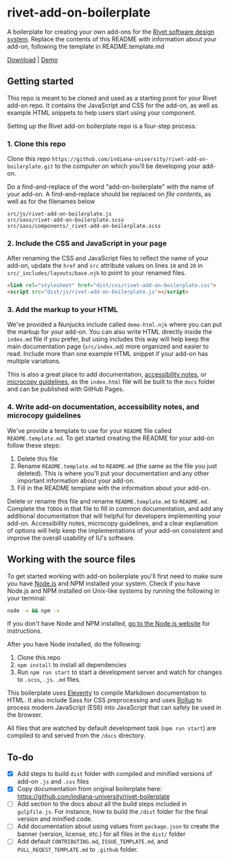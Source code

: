 # rivet-add-on-boilerplate
A boilerplate for creating your own add-ons for the [Rivet software design system](https://rivet.iu.edu/). Replace the contents of this README with information about your add-on, following the template in README.template.md

[Download](https://github.com/indiana-university/rivet-add-on-boilerplate/archive/master.zip) | [Demo](https://indiana-university.github.io/rivet-add-on-boilerplate/)

## Getting started
This repo is meant to be cloned and used as a starting point for your Rivet add-on repo. It contains the JavaScript and CSS for the add-on, as well as example HTML snippets to help users start using your component.

Setting up the Rivet add-on boilerplate repo is a four-step process:

### 1. Clone this repo
Clone this repo `https://github.com/indiana-university/rivet-add-on-boilerplate.git` to the computer on which you'll be developing your add-on.

Do a find-and-replace of the word "add-on-boilerplate" with the name of your add-on. A find-and-replace should be replaced on *file contents*, as well as for the filenames below

```
src/js/rivet-add-on-boilerplate.js
src/sass/rivet-add-on-boilerplate.scss
src/sass/components/_rivet-add-on-boilerplate.scss
```

### 2. Include the CSS and JavaScript in your page
After renaming the CSS and JavaScript files to reflect the name of your add-on, update the `href` and `src` attribute values on lines `10` and `20` in `src/_includes/layouts/base.njk` to point to your renamed files.

```html
<link rel="stylesheet" href="dist/css/rivet-add-on-boilerplate.css">
<script src="dist/js/rivet-add-on-boilerplate.js"></script>
```

### 3. Add the markup to your HTML
We've provided a Nunjucks include called `demo-html.njk` where you can put the markup for your add-on. You can also write HTML directly inside the `index.md` file if you prefer, but using includes this way will help keep the main documentation page (`src/index.md`) more organized and easier to read. Include more than one example HTML snippet if your add-on has multiple variations.

This is also a great place to add documentation, [accessibility notes](https://rivet.iu.edu/components/navigation/dropdown/#accessibility-notes), or [microcopy guidelines](https://rivet.iu.edu/content-guide/), as the `index.html` file will be built to the `docs` folder and can be published with GitHub Pages.

### 4. Write add-on documentation, accessibility notes, and microcopy guidelines
We've provide a template to use for your `README` file called `README.template.md`. To get started creating the README for your add-on follow these steps:

1. Delete this file
2. Rename `README.template.md` to `README.md` (the same as the file you just deleted). This is where you'll put your documentation and any other important information about your add-on.
3. Fill in the README template with the information about your add-on.

Delete or rename this file and rename `README.template.md` to `README.md`. Complete the `TODO`s in that file to fill in common documentation, and add any additional documentation that will helpful for developers implementing your add-on. Accessibility notes, microcopy guidelines, and a clear explanation of options will help keep the implementations of your add-on consistent and improve the overall usability of IU's software.

## Working with the source files
To get started working with add-on boilerplate you'll first need to make sure you have [Node.js](https://nodejs.org/en/) and NPM installed your system. Check if you have Node.js and NPM installed on Unix-like systems by running the following in your terminal:

```sh
node -v && npm -v
```

If you don't have Node and NPM installed, [go to the Node.js website](https://nodejs.org/en/) for instructions.

After you have Node installed, do the following:

1. Clone this repo
2. `npm install` to install all dependencies
3. Run `npm run start` to start a development server and watch for changes to `.scss`, `.js`. `.md` files.

This boilerplate uses [Eleventy](https://www.11ty.io/) to compile Markdown documentation to HTML. It also include Sass for CSS preprocessing and uses [Rollup](https://rollupjs.org/guide/en) to process modern JavaScript (ES6) into JavaScript that can safely be used in the browser.

All files that are watched by default development task (`npm run start`) are compiled to and served from the `/docs` directory.

## To-do
- [X] Add steps to build `dist` folder with compiled and minified versions of add-on `.js` and `.css` files
- [X] Copy documentation from original boilerplate here: https://github.com/indiana-university/rivet-boilerplate
- [ ] Add section to the docs about all the build steps included in `gulpfile.js`. For instance, how to build the `/dist` folder for the final version and minified code.
- [ ] Add documentation about using values from `package.json` to create the banner (version, license, etc.) for all files in the `dist/` folder
- [ ] Add default `CONTRIBUTING.md`, `ISSUE_TEMPLATE.md`, and `PULL_REQEST_TEMPLATE.md` to `.github` folder.